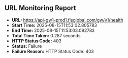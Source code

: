 ## URL Monitoring Report

- **URL:** https://api-gw1-prod1.fisglobal.com/gw/v1/health
- **Start Time:** 2025-08-15T11:53:02.805783
- **End Time:** 2025-08-15T11:53:03.092783
- **Total Time Taken:** 0.287 seconds
- **HTTP Status Code:** 403
- **Status:** Failure
- **Failure Reason:** HTTP Status Code: 403
